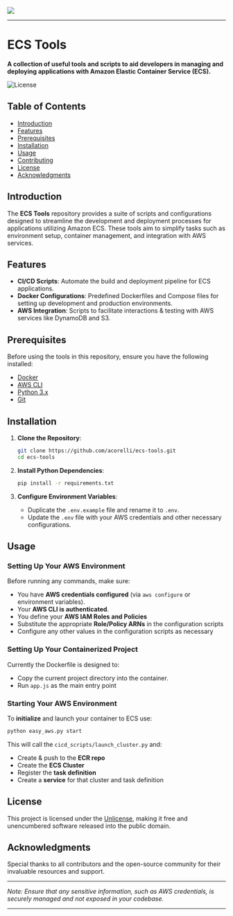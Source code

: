![](https://www.acorelli.com/ecs.jpg) 
  
---  
  
# **ECS Tools**  
  
**A collection of useful tools and scripts to aid developers in managing and deploying applications with Amazon Elastic Container Service (ECS).**  
  
![License](https://img.shields.io/badge/license-Unlicense-blue.svg)  
  
## **Table of Contents**  
  
- [Introduction](#introduction)  
- [Features](#features)  
- [Prerequisites](#prerequisites)  
- [Installation](#installation)  
- [Usage](#usage)  
- [Contributing](#contributing)  
- [License](#license)  
- [Acknowledgments](#acknowledgments)  
  
## **Introduction**  
  
The **ECS Tools** repository provides a suite of scripts and configurations designed to streamline the development and deployment processes for applications utilizing Amazon ECS. These tools aim to simplify tasks such as environment setup, container management, and integration with AWS services.  
  
## **Features**  
  
- **CI/CD Scripts**: Automate the build and deployment pipeline for ECS applications.  
- **Docker Configurations**: Predefined Dockerfiles and Compose files for setting up development and production environments.  
- **AWS Integration**: Scripts to facilitate interactions & testing with AWS services like DynamoDB and S3.  
  
## **Prerequisites**  
  
Before using the tools in this repository, ensure you have the following installed:  
  
- [Docker](https://www.docker.com/get-started)  
- [AWS CLI](https://aws.amazon.com/cli/)  
- [Python 3.x](https://www.python.org/downloads/)  
- [Git](https://git-scm.com/)  
  
## **Installation**  
  
1. **Clone the Repository**:  
  
   ```bash  
   git clone https://github.com/acorelli/ecs-tools.git  
   cd ecs-tools  
   ```  
  
2. **Install Python Dependencies**:  
  
   ```bash  
   pip install -r requirements.txt  
   ```  
  
3. **Configure Environment Variables**:  
    
   - Duplicate the `.env.example` file and rename it to `.env`.  
   - Update the `.env` file with your AWS credentials and other necessary configurations.  
    
## **Usage**    
  
### **Setting Up Your AWS Environment**    
Before running any commands, make sure:  
- You have **AWS credentials configured** (via `aws configure` or environment variables).  
- Your **AWS CLI is authenticated**.  
- You define your **AWS IAM Roles and Policies**
- Substitute the appropriate **Role/Policy ARNs** in the configuration scripts
- Configure any other values in the configuration scripts as necessary
  
### **Setting Up Your Containerized Project**  
Currently the Dockerfile is designed to:
- Copy the current project directory into the container.
- Run `app.js` as the main entry point  

  
### **Starting Your AWS Environment**  
  
To **initialize** and launch your container to ECS use:  
  
```bash  
python easy_aws.py start
```  
  
This will call the `cicd_scripts/launch_cluster.py` and:
  - Create & push to the **ECR repo**  
  - Create the **ECS Cluster**  
  - Register the **task definition**  
  - Create a **service** for that cluster and task definition  
  
## **License**  
  
This project is licensed under the [Unlicense](LICENSE), making it free and unencumbered software released into the public domain.  
  
## **Acknowledgments**  
  
Special thanks to all contributors and the open-source community for their invaluable resources and support.  
  
---  
  
*Note: Ensure that any sensitive information, such as AWS credentials, is securely managed and not exposed in your codebase.*  
  
---